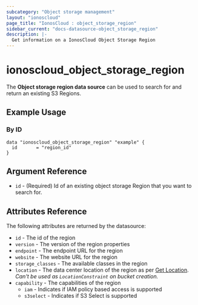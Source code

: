 ```yaml
---
subcategory: "Object storage management"
layout: "ionoscloud"
page_title: "IonosCloud : object_storage_region"
sidebar_current: "docs-datasource-object_storage_region"
description: |-
  Get information on a IonosCloud Object Storage Region
---
```


# ionoscloud_object_storage_region

The **Object storage region data source** can be used to search for and return an existing S3 Regions.

## Example Usage

### By ID 
```hcl
data "ionoscloud_object_storage_region" "example" {
  id       = "region_id"
}
```

## Argument Reference

 * `id` - (Required) Id of an existing object storage Region that you want to search for.

## Attributes Reference

The following attributes are returned by the datasource:

- `id` - The id of the region
- `version` - The version of the region properties
- `endpoint` - The endpoint URL for the region
- `website` - The website URL for the region
- `storage_classes` - The available classes in the region
- `location` - The data center location of the region as per [Get Location](/docs/cloud/v6/#tag/Locations/operation/locationsGet). *Can't be used as `LocationConstraint` on bucket creation.*
- `capability` - The capabilities of the region
  * `iam` - Indicates if IAM policy based access is supported
  * `s3select` - Indicates if S3 Select is supported
